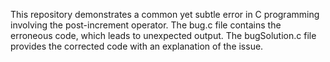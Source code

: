This repository demonstrates a common yet subtle error in C programming involving the post-increment operator. The bug.c file contains the erroneous code, which leads to unexpected output. The bugSolution.c file provides the corrected code with an explanation of the issue.